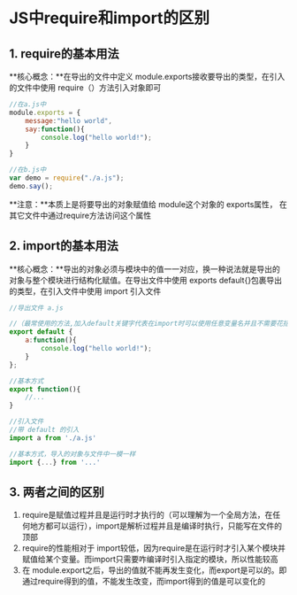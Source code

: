 # JS中require和import的区别

## 1. require的基本用法

**核心概念：**在导出的文件中定义 module.exports接收要导出的类型，在引入的文件中使用 require（）方法引入对象即可

~~~js
//在a.js中
module.exports = {
    message:"hello world",
    say:function(){
        console.log("hello world!");
    }
}
~~~

~~~js
//在b.js中
var demo = require("./a.js");
demo.say();
~~~

**注意：**本质上是将要导出的对象赋值给 module这个对象的 exports属性， 在其它文件中通过require方法访问这个属性

## 2. import的基本用法

**核心概念：**导出的对象必须与模块中的值一一对应，换一种说法就是导出的对象与整个模块进行结构化赋值。在导出文件中使用 exports default{}包裹导出的类型，在引入文件中使用 import 引入文件

~~~js
//导出文件 a.js

//（最常使用的方法,加入default关键字代表在import时可以使用任意变量名并且不需要花括号{}）
export default {	
	a:function(){
        console.log("hello world!");
    }
};

//基本方式
export function(){
    //...
}
~~~

~~~js
//引入文件
//带 default 的引入
import a from './a.js'

//基本方式，导入的对象与文件中一模一样
import {...} from '...'
~~~

## 3. 两者之间的区别

1. require是赋值过程并且是运行时才执行的（可以理解为一个全局方法，在任何地方都可以运行），import是解析过程并且是编译时执行，只能写在文件的顶部
2. require的性能相对于 import较低，因为require是在运行时才引入某个模块并赋值给某个变量。而import只需要咋编译时引入指定的模块，所以性能较高
3. 在 module.export之后，导出的值就不能再发生变化，而export是可以的。即通过require得到的值，不能发生改变，而import得到的值是可以变化的

